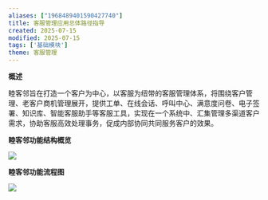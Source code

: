 ```yaml
---
aliases: ["1968489401590427740"]
title: 客服管理应用总体路径指导
created: 2025-07-15
modified: 2025-07-15
tags: ['基础模块']
theme: 客服管理
---
```


**概述**

睦客邻旨在打造一个客户为中心，以客服为纽带的客服管理体系，将围绕客户管理、老客户商机管理展开，提供工单、在线会话、呼叫中心、满意度问卷、电子签署、知识库、智能客服助手等客服工具，实现在一个系统中、汇集管理多渠道客户需求，协助客服高效处理事务，促成内部协同共同服务客户的效果。

**睦客邻功能结构概览**

![](83701b40086dfa68523b9721b6d1c063.jpg)

**睦客邻功能流程图**

![](cbfe33e4a6453ebabf27512e4b294fa2.jpg)